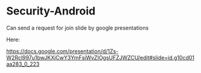 # Security-Android

Can send a request for join slide by google presentations 

Here:
 

https://docs.google.com/presentation/d/1Zs-W2Rcl997u1bwJKXjCwY3YmFsiWvZIOgsUFZJWZCU/edit#slide=id.g10cd01aa283_0_223